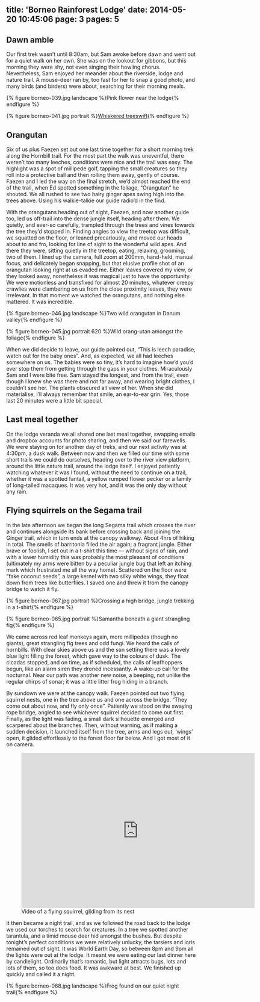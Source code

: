 title: 'Borneo Rainforest Lodge'
date: 2014-05-20 10:45:06
page: 3
pages: 5
---

## Dawn amble

Our first trek wasn’t until 8:30am, but Sam awoke before dawn and went out for a quiet walk on her own. She was on the lookout for gibbons, but this morning they were shy, not even singing their howling chorus. Nevertheless, Sam enjoyed her meander about the riverside, lodge and nature trail. A mouse-deer ran by, too fast for her to snap a good photo, and many birds (and birders) were about, searching for their morning meals.

{% figure borneo-039.jpg landscape %}Pink flower near the lodge{% endfigure %}

{% figure borneo-041.jpg portrait %}[Whiskered treeswift](http://www.projectnoah.org/spottings/232956086 "Project Noah"){% endfigure %}

## Orangutan

Six of us plus Faezen set out one last time together for a short morning trek along the Hornbill trail. For the most part the walk was uneventful, there weren’t too many leeches, conditions were nice and the trail was easy. The highlight was a spot of millipede golf, tapping the small creatures so they roll into a protective ball and then rolling them away, gently of course. Faezen and I led the way on the final stretch, we’d almost reached the end of the trail, when Ed spotted something in the foliage, “Orangutan” he shouted. We all rushed to see two hairy ginger apes swing high into the trees above. Using his walkie-talkie our guide radio’d in the find.

With the orangutans heading out of sight, Faezen, and now another guide too, led us off-trail into the dense jungle itself, heading after them. We quietly, and ever-so carefully, trampled through the trees and vines towards the tree they’d stopped in. Finding angles to view the treetop was difficult, we squatted on the floor, or leaned precariously, and moved our heads about to and fro, looking for line of sight to the wonderful wild apes. And there they were, sitting quietly in the treetop, eating, relaxing, grooming, two of them. I lined up the camera, full zoom at 200mm, hand-held, manual focus, and delicately began snapping, but that elusive profile shot of an orangutan looking right at us evaded me. Either leaves covered my view, or they looked away, nonetheless it was magical just to have the opportunity. We were motionless and transfixed for almost 20 minutes, whatever creepy crawlies were clambering on us from the close proximity leaves, they were irrelevant. In that moment we watched the orangutans, and nothing else mattered. It was incredible.

{% figure borneo-046.jpg landscape %}Two wild orangutan in Danum valley{% endfigure %}

{% figure borneo-045.jpg portrait 620 %}Wild orang-utan amongst the foliage{% endfigure %}

When we did decide to leave, our guide pointed out, “This is leech paradise, watch out for the baby ones”. And, as expected, we all had leeches somewhere on us. The babies were so tiny, it’s hard to imagine how’d you’d ever stop them from getting through the gaps in your clothes. Miraculously Sam and I were bite free. Sam stayed the longest, and from the trail, even though I knew she was there and not far away, and wearing bright clothes, I couldn’t see her. The plants obscured all view of her. When she did materialise, I’ll always remember that smile, an ear-to-ear grin. Yes, those last 20 minutes were a little bit special.

## Last meal together

On the lodge veranda we all shared one last meal together, swapping emails and dropbox accounts for photo sharing, and then we said our farewells. We were staying on for another day of treks, and our next activity was at 4:30pm, a dusk walk. Between now and then we filled our time with some short trails we could do ourselves, heading over to the river view platform, around the little nature trail, around the lodge itself. I enjoyed patiently watching whatever it was I found, without the need to continue on a trail, whether it was a spotted fantail, a yellow rumped flower pecker or a family of long-tailed macaques. It was very hot, and it was the only day without any rain.

## Flying squirrels on the Segama trail

In the late afternoon we began the long Segama trail which crosses the river and continues alongside its bank before crossing back and joining the Ginger trail, which in turn ends at the canopy walkway. About 4hrs of hiking in total. The smells of barritonia filled the air again; a fragrant jungle. Either brave or foolish, I set out in a t-shirt this time — without signs of rain, and with a lower humidity this was probably the most pleasant of conditions (ultimately my arms were bitten by a peculiar jungle bug that left an itching mark which frustrated me all the way home). Scattered on the floor were “fake coconut seeds”, a large kernel with two silky white wings, they float down from trees like butterflies. I saved one and threw it from the canopy bridge to watch it fly.

{% figure borneo-067.jpg portrait %}Crossing a high bridge, jungle trekking in a t-shirt{% endfigure %}

{% figure borneo-065.jpg portrait %}Samantha beneath a giant strangling fig{% endfigure %}

We came across red leaf monkeys again, more millipedes (though no giants), great strangling fig trees and odd fungi. We heard the calls of hornbills. With clear skies above us and the sun setting there was a lovely blue light filling the forest, which gave way to the colours of dusk. The cicadas stopped, and on time, as if scheduled, the calls of leafhoppers begun, like an alarm siren they droned incessantly. A wake-up call for the nocturnal. Near our path was another new noise, a beeping, not unlike the regular chirps of sonar; it was a little litter frog hiding in a branch.

By sundown we were at the canopy walk. Faezen pointed out two flying squirrel nests, one in the tree above us and one across the bridge. “They come out about now, and fly only once”. Patiently we stood on the swaying rope bridge, angled to see whichever squirrel decided to come out first. Finally, as the light was fading, a small dark silhouette emerged and scarpered about the branches. Then, without warning, as if making a sudden decision, it launched itself from the tree, arms and legs out, ‘wings’ open, it glided effortlessly to the forest floor far below. And I got most of it on camera.

<figure class="generated-figure generated-figure--retina generated-figure--620 generated-figure--video"><div class="video-wrapper"><iframe class="vimeo" src="http://player.vimeo.com/video/95799835" width="620" height="413" frameborder="0"></iframe></div><figcaption class="generated-figure-caption">Video of a flying squirrel, gliding from its nest</figcaption></figure>

It then became a night trail, and as we followed the road back to the lodge we used our torches to search for creatures. In a tree we spotted another tarantula, and a timid mouse deer hid amongst the bushes. But despite tonight’s perfect conditions we were relatively unlucky, the tarsiers and loris remained out of sight. It was World Earth Day, so between 8pm and 9pm all the lights were out at the lodge. It meant we were eating our last dinner here by candlelight. Ordinarily that’s romantic, but light attracts bugs, lots and lots of them, so too does food. It was awkward at best. We finished up quickly and called it a night.

{% figure borneo-068.jpg landscape %}Frog found on our quiet night trail{% endfigure %}
